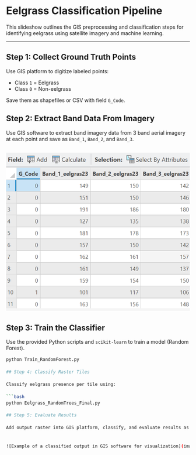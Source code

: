 # Eelgrass Classification Pipeline

This slideshow outlines the GIS preprocessing and classification steps for identifying eelgrass using satellite imagery and machine learning.

---

## Step 1: Collect Ground Truth Points

Use GIS platform to digitize labeled points:

- Class `1` = Eelgrass  
- Class `0` = Non-eelgrass

Save them as shapefiles or CSV with field `G_Code`.


## Step 2: Extract Band Data From Imagery

Use GIS software to extract band imagery data from 3 band aerial imagery at each point and save as `Band_1`, `Band_2`, and `Band_3`.

![Example of training points table](images/training_table.png)
---

## Step 3: Train the Classifier

Use the provided Python scripts and `scikit-learn` to train a model (Random Forest).

```bash
python Train_RandomForest.py

## Step 4: Classify Raster Tiles

Classify eelgrass presence per tile using: 

```bash
python Eelgrass_RandomTrees_Final.py

## Step 5: Evaluate Results

Add output raster into GIS platform, classify, and evaluate results as needed.


![Example of a classified output in GIS software for visualization](images/classified_output.png)


